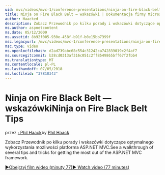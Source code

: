 ```yaml
---
uid: mvc/videos/mvc-1/conference-presentations/ninja-on-fire-black-belt-tips
title: Ninja on Fire Black Belt — wskazówki | Dokumentacja firmy Microsoft
author: Haacked
description: Zobacz Przewodnik po kilku porady i wskazówki dotyczące optymalnego wykorzystania możliwości platforma ASP.NET MVC.
ms.author: aspnetcontent
ms.date: 05/12/2009
ms.assetid: 8b92f005-930e-458f-b91f-b0e15bb7399f
msc.legacyurl: /mvc/videos/mvc-1/conference-presentations/ninja-on-fire-black-belt-tips
msc.type: video
ms.openlocfilehash: d2ad739abc68c554c31242ca742839019c2f4af7
ms.sourcegitcommit: b28cd0313af316c051c2ff8549865bff67f2fbb4
ms.translationtype: MT
ms.contentlocale: pl-PL
ms.lasthandoff: 07/05/2018
ms.locfileid: "37810343"
---
```

<a name="ninja-on-fire-black-belt-tips"></a><span data-ttu-id="78c7c-103">Ninja on Fire Black Belt — wskazówki</span><span class="sxs-lookup"><span data-stu-id="78c7c-103">Ninja on Fire Black Belt Tips</span></span>
====================
<span data-ttu-id="78c7c-104">przez [: Phil Haack](https://github.com/Haacked)</span><span class="sxs-lookup"><span data-stu-id="78c7c-104">by [Phil Haack](https://github.com/Haacked)</span></span>

<span data-ttu-id="78c7c-105">Zobacz Przewodnik po kilku porady i wskazówki dotyczące optymalnego wykorzystania możliwości platforma ASP.NET MVC.</span><span class="sxs-lookup"><span data-stu-id="78c7c-105">See a walkthrough of several tips and tricks for getting the most out of the ASP.NET MVC framework.</span></span>

[<span data-ttu-id="78c7c-106">&#9654;Obejrzyj film wideo (minuty 77)</span><span class="sxs-lookup"><span data-stu-id="78c7c-106">&#9654; Watch video (77 minutes)</span></span>](https://channel9.msdn.com/Blogs/ASP-NET-Site-Videos/ninja-on-fire-black-belt-tips)
